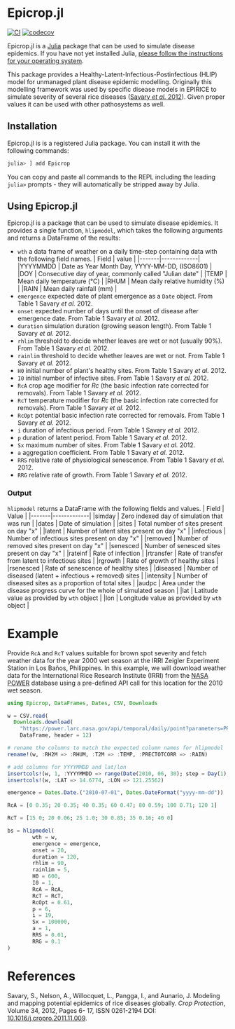 # Epicrop.jl

[![CI](https://github.com/adamhsparks/Epicrop.jl/actions/workflows/ci.yml/badge.svg)](https://github.com/adamhsparks/Epicrop.jl/actions/workflows/ci.yml)
[![codecov](https://codecov.io/gh/adamhsparks/Epicrop.jl/branch/main/graph/badge.svg?token=Mmj7JbzCQK)](https://codecov.io/gh/adamhsparks/Epicrop.jl)

Epicrop.jl is a [Julia](https://julialang.org) package that can be used to simulate disease epidemics.
If you have not yet installed Julia, [please follow the instructions for your operating system](https://julialang.org/downloads/platform/).

This package provides a Healthy-Latent-Infectious-Postinfectious (HLIP) model for unmanaged plant disease epidemic modelling.
Originally this modelling framework was used by specific disease models in EPIRICE to simulate severity of several rice diseases ([Savary _et al._ 2012](http://dx.doi.org/10.1016/j.cropro.2011.11.009)).
Given proper values it can be used with other pathosystems as well.

## Installation

Epicrop.jl is is a registered Julia package.
You can install it with the following commands:

```julia
julia> ] add Epicrop 
```

You can copy and paste all commands to the REPL including the leading `julia>` prompts - they will automatically be stripped away by Julia.

## Using Epicrop.jl

Epicrop.jl is a package that can be used to simulate disease epidemics.
It provides a single function, `hlipmodel`, which takes the following arguments and returns a DataFrame of the results:

- `wth` a data frame of weather on a daily time-step containing data with the following field names.
  | Field | value |
  |-------|-------------|
  |YYYYMMDD | Date as Year Month Day, YYYY-MM-DD, (ISO8601) |
  |DOY |  Consecutive day of year, commonly called "Julian date" |
  |TEMP | Mean daily temperature (°C) |
  |RHUM | Mean daily relative humidity (%) |
  |RAIN | Mean daily rainfall (mm) |
- `emergence` expected date of plant emergence as a `Date` object. From Table 1 Savary _et al._ 2012.
- `onset` expected number of days until the onset of disease after emergence date. From Table 1 Savary _et al._ 2012.
- `duration` simulation duration (growing season length). From Table 1 Savary _et al._ 2012.
- `rhlim` threshold to decide whether leaves are wet or not (usually 90%). From Table 1 Savary _et al._ 2012.
- `rainlim` threshold to decide whether leaves are wet or not. From Table 1 Savary _et al._ 2012.
- `H0` initial number of plant's healthy sites. From Table 1 Savary _et al._ 2012.
- `I0` initial number of infective sites. From Table 1 Savary _et al._ 2012.
- `RcA` crop age modifier for *Rc* (the basic infection rate corrected for removals). From Table 1 Savary _et al._ 2012.
- `RcT` temperature modifier for *Rc* (the basic infection rate corrected for removals). From Table 1 Savary _et al._ 2012.
- `RcOpt` potential basic infection rate corrected for removals. From Table 1 Savary _et al._ 2012. 
- `i` duration of infectious period. From Table 1 Savary _et al._ 2012.
- `p` duration of latent period. From Table 1 Savary _et al._ 2012.
- `Sx` maximum number of sites. From Table 1 Savary _et al._ 2012.
- `a` aggregation coefficient. From Table 1 Savary _et al._ 2012.
- `RRS` relative rate of physiological senescence. From Table 1 Savary _et al._ 2012.
- `RRG` relative rate of growth. From Table 1 Savary _et al._ 2012.

### Output

`hlipmodel` returns a DataFrame with the following fields and values.
  | Field | Value |
  |-------|-------------|
  |simday | Zero indexed day of simulation that was run |
  |dates |  Date of simulation |
  |sites | Total number of sites present on day "x" |
  |latent | Number of latent sites present on day "x" |
  |infectious | Number of infectious sites present on day "x" |
  |removed | Number of removed sites present on day "x" |
  |senesced | Number of senesced sites present on day "x" |
  |rateinf | Rate of infection | 
  |rtransfer | Rate of transfer from latent to infectious sites |
  |rgrowth | Rate of growth of healthy sites |
  |rsenesced | Rate of senescence of healthy sites |
  |diseased | Number of diseased (latent + infectious + removed) sites |
  |intensity | Number of diseased sites as a proportion of total sites |
  |audpc | Area under the disease progress curve for the whole of simulated season |
  |lat | Latitude value as provided by `wth` object |
  |lon | Longitude value as provided by `wth` object |
  
# Example

Provide `RcA` and `RcT` values suitable for brown spot severity and fetch weather data for the year 2000 wet season at the IRRI Zeigler Experiment Station in Los Baños, Philippines.
In this example, we will download weather data for the International Rice Research Institute (IRRI) from the [NASA POWER](https://power.larc.nasa.gov) database using a pre-defined API call for this location for the 2010 wet season.

```julia
using Epicrop, DataFrames, Dates, CSV, Downloads

w = CSV.read(
  Downloads.download(
    "https://power.larc.nasa.gov/api/temporal/daily/point?parameters=PRECTOTCORR,T2M,RH2M&community=ag&start=20100701&end=20101028&latitude=14.6774&longitude=121.25562&format=csv&time_standard=utc&user=Epicropjl"),
    DataFrame, header = 12)

# rename the columns to match the expected column names for hlipmodel
rename!(w, :RH2M => :RHUM, :T2M => :TEMP, :PRECTOTCORR => :RAIN)

# add columns for YYYYMMDD and lat/lon
insertcols!(w, 1, :YYYYMMDD => range(Date(2010, 06, 30); step = Day(1), length = 120))
insertcols!(w, :LAT => 14.6774, :LON => 121.25562)

emergence = Dates.Date.("2010-07-01", Dates.DateFormat("yyyy-mm-dd"))

RcA = [0 0.35; 20 0.35; 40 0.35; 60 0.47; 80 0.59; 100 0.71; 120 1]

RcT = [15 0; 20 0.06; 25 1.0; 30 0.85; 35 0.16; 40 0]

bs = hlipmodel(
		wth = w,
		emergence = emergence,
		onset = 20,
		duration = 120,
		rhlim = 90,
		rainlim = 5,
		H0 = 600,
		I0 = 1,
		RcA = RcA,
		RcT = RcT,
		RcOpt = 0.61,
		p = 6,
		i = 19,
		Sx = 100000,
		a = 1,
		RRS = 0.01,
		RRG = 0.1
)
```
# References
Savary, S., Nelson, A., Willocquet, L., Pangga, I., and Aunario,  J. Modeling and mapping potential epidemics of rice diseases globally. _Crop Protection_, Volume 34, 2012, Pages 6-
17, ISSN 0261-2194 DOI: [10.1016/j.cropro.2011.11.009](http://dx.doi.org/10.1016/j.cropro.2011.11.009).
